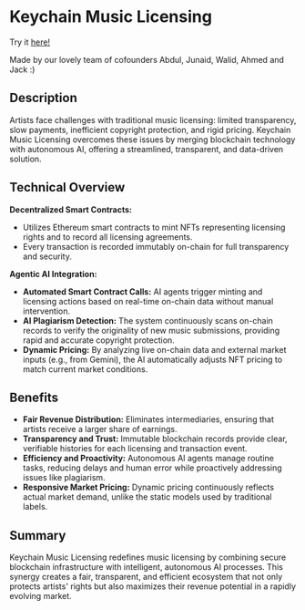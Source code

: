 # Keychain Music Licensing

Try it [here!](https://keychain-xyz.vercel.app/)

Made by our lovely team of cofounders Abdul, Junaid, Walid, Ahmed and Jack :)

## Description

Artists face challenges with traditional music licensing: limited transparency, slow payments, inefficient copyright protection, and rigid pricing. Keychain Music Licensing overcomes these issues by merging blockchain technology with autonomous AI, offering a streamlined, transparent, and data-driven solution.

## Technical Overview

**Decentralized Smart Contracts:**  
- Utilizes Ethereum smart contracts to mint NFTs representing licensing rights and to record all licensing agreements.  
- Every transaction is recorded immutably on-chain for full transparency and security.

**Agentic AI Integration:**  
- **Automated Smart Contract Calls:** AI agents trigger minting and licensing actions based on real-time on-chain data without manual intervention.  
- **AI Plagiarism Detection:** The system continuously scans on-chain records to verify the originality of new music submissions, providing rapid and accurate copyright protection.  
- **Dynamic Pricing:** By analyzing live on-chain data and external market inputs (e.g., from Gemini), the AI automatically adjusts NFT pricing to match current market conditions.

## Benefits

- **Fair Revenue Distribution:** Eliminates intermediaries, ensuring that artists receive a larger share of earnings.
- **Transparency and Trust:** Immutable blockchain records provide clear, verifiable histories for each licensing and transaction event.
- **Efficiency and Proactivity:** Autonomous AI agents manage routine tasks, reducing delays and human error while proactively addressing issues like plagiarism.
- **Responsive Market Pricing:** Dynamic pricing continuously reflects actual market demand, unlike the static models used by traditional labels.

## Summary

Keychain Music Licensing redefines music licensing by combining secure blockchain infrastructure with intelligent, autonomous AI processes. This synergy creates a fair, transparent, and efficient ecosystem that not only protects artists' rights but also maximizes their revenue potential in a rapidly evolving market.
